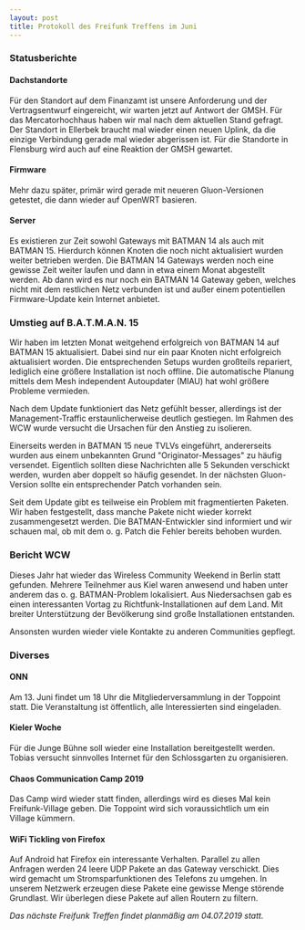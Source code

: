 ```yaml
---
layout: post
title: Protokoll des Freifunk Treffens im Juni
---
```

### Statusberichte
#### Dachstandorte
Für den Standort auf dem Finanzamt ist unsere Anforderung und der Vertragsentwurf eingereicht, wir warten jetzt auf Antwort der GMSH.
Für das Mercatorhochhaus haben wir mal nach dem aktuellen Stand gefragt.
Der Standort in Ellerbek braucht mal wieder einen neuen Uplink, 
da die einzige Verbindung gerade mal wieder abgerissen ist.
Für die Standorte in Flensburg wird auch auf eine Reaktion der GMSH gewartet.

#### Firmware
Mehr dazu später, primär wird gerade mit neueren Gluon-Versionen getestet,
die dann wieder auf OpenWRT basieren.

#### Server
Es existieren zur Zeit sowohl Gateways mit BATMAN 14 als auch mit BATMAN 15.
Hierdurch können Knoten die noch nicht aktualisiert wurden weiter betrieben werden.
Die BATMAN 14 Gateways werden noch eine gewisse Zeit weiter laufen und dann 
in etwa einem Monat abgestellt werden. Ab dann wird es nur noch ein BATMAN 14
Gateway geben, welches nicht mit dem restlichen Netz verbunden ist und außer
einem potentiellen Firmware-Update kein Internet anbietet.

### Umstieg auf B.A.T.M.A.N. 15
Wir haben im letzten Monat weitgehend erfolgreich von BATMAN 14 auf BATMAN 15 
aktualisiert. Dabei sind nur ein paar Knoten nicht erfolgreich aktualisiert worden.
Die entsprechenden Setups wurden großteils repariert, 
lediglich eine größere Installation ist noch offline.
Die automatische Planung mittels dem Mesh independent Autoupdater (MIAU) hat
wohl größere Probleme vermieden.

Nach dem Update funktioniert das Netz gefühlt besser, allerdings ist der
Management-Traffic erstaunlicherweise deutlich gestiegen.
Im Rahmen des WCW wurde versucht die Ursachen für den Anstieg zu isolieren.

Einerseits werden in BATMAN 15 neue TVLVs eingeführt, 
andererseits wurden aus einem unbekannten Grund "Originator-Messages" zu häufig
versendet. Eigentlich sollten diese Nachrichten alle 5 Sekunden verschickt
werden, wurden aber doppelt so häufig gesendet. 
In der nächsten Gluon-Version sollte ein entsprechender Patch vorhanden sein.

Seit dem Update gibt es teilweise ein Problem mit fragmentierten Paketen.
Wir haben festgestellt, dass manche Pakete nicht wieder korrekt zusammengesetzt
werden. Die BATMAN-Entwickler sind informiert und wir schauen mal, ob mit dem
o. g. Patch die Fehler bereits behoben wurden.

### Bericht WCW
Dieses Jahr hat wieder das Wireless Community Weekend in Berlin statt gefunden.
Mehrere Teilnehmer aus Kiel waren anwesend und haben unter anderem das o. g.
BATMAN-Problem lokalisiert.
Aus Niedersachsen gab es einen interessanten Vortag zu Richtfunk-Installationen
auf dem Land. Mit breiter Unterstützung der Bevölkerung sind große
Installationen entstanden.

Ansonsten wurden wieder viele Kontakte zu anderen Communities gepflegt. 

### Diverses
#### ONN
Am 13. Juni findet um 18 Uhr die Mitgliederversammlung in der Toppoint statt.
Die Veranstaltung ist öffentlich, alle Interessierten sind eingeladen.

#### Kieler Woche
Für die Junge Bühne soll wieder eine Installation bereitgestellt werden. 
Tobias versucht sinnvolles Internet für den Schlossgarten zu organisieren.

#### Chaos Communication Camp 2019
Das Camp wird wieder statt finden, allerdings wird es dieses Mal
kein Freifunk-Village geben. 
Die Toppoint wird sich voraussichtlich um ein Village kümmern.

#### WiFi Tickling von Firefox
Auf Android hat Firefox ein interessante Verhalten. Parallel zu allen 
Anfragen werden 24 leere UDP Pakete an das Gateway verschickt.
Dies wird gemacht um Stromsparfunktionen des Telefons zu umgehen.
In unserem Netzwerk erzeugen diese Pakete eine gewisse Menge störende Grundlast.
Wir überlegen diese Pakete auf allen Routern zu filtern.

*Das nächste Freifunk Treffen findet planmäßig am 04.07.2019 statt.*
